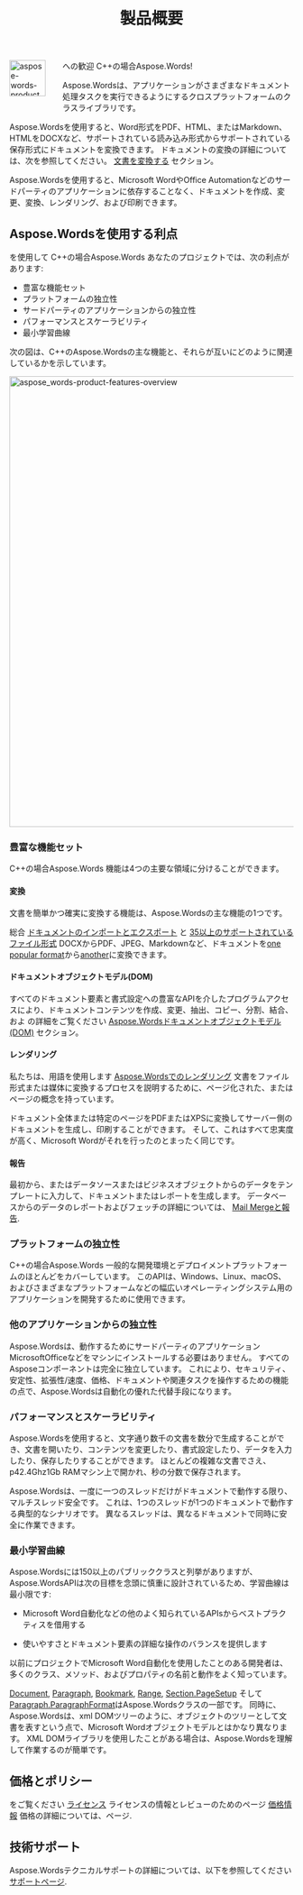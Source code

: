 ﻿---
title: 製品概要
second_title: C++の場合Aspose.Words
articleTitle: 製品概要
linktitle: 製品概要
description: "C++の場合Aspose.Words 他のソフトウェアに依存せずに文書を作成、変更、変換、レンダリング、および印刷するように設計されたソフトウェアライブラリです。"
type: docs
weight: 5
url: /ja/cpp/product-overview/
---

<img src="product-overview_1" alt="aspose-words-product_cpp" align="left" style="width:64px; margin: 0 30px 30px 0"/>

への歓迎 C++の場合Aspose.Words!

Aspose.Wordsは、アプリケーションがさまざまなドキュメント処理タスクを実行できるようにするクロスプラットフォームのクラスライブラリです。

Aspose.Wordsを使用すると、Word形式をPDF、HTML、またはMarkdown、HTMLをDOCXなど、サポートされている読み込み形式からサポートされている保存形式にドキュメントを変換できます。 ドキュメントの変換の詳細については、次を参照してください。 [文書を変換する](/words/cpp/convert-a-document/) セクション。

Aspose.Wordsを使用すると、Microsoft WordやOffice Automationなどのサードパーティのアプリケーションに依存することなく、ドキュメントを作成、変更、変換、レンダリング、および印刷できます。

## Aspose.Wordsを使用する利点

を使用して C++の場合Aspose.Words あなたのプロジェクトでは、次の利点があります:

* 豊富な機能セット
* プラットフォームの独立性
* サードパーティのアプリケーションからの独立性
* パフォーマンスとスケーラビリティ
* 最小学習曲線

次の図は、С++のAspose.Wordsの主な機能と、それらが互いにどのように関連しているかを示しています。

<img src="aspose-words-product-features-overview.png" alt="aspose_words-product-features-overview" style="width:800px"/>

### 豊富な機能セット

C++の場合Aspose.Words 機能は4つの主要な領域に分けることができます。

#### 変換

文書を簡単かつ確実に変換する機能は、Aspose.Wordsの主な機能の1つです。

総合 [ドキュメントのインポートとエクスポート](/words/cpp/loading-saving-and-converting/) と [35以上のサポートされているファイル形式](/words/cpp/supported-document-formats/) DOCXからPDF、JPEG、Markdownなど、ドキュメントを[one popular format](https://reference.aspose.com/words/cpp/aspose.words/loadformat/)から[another](https://reference.aspose.com/words/cpp/aspose.words/saveformat/)に変換できます。

#### ドキュメントオブジェクトモデル(DOM)

すべてのドキュメント要素と書式設定への豊富なAPIを介したプログラムアクセスにより、ドキュメントコンテンツを作成、変更、抽出、コピー、分割、結合、およ の詳細をご覧ください [Aspose.Wordsドキュメントオブジェクトモデル(DOM)](/words/cpp/aspose-words-document-object-model/) セクション。

#### レンダリング

私たちは、用語を使用します [Aspose.Wordsでのレンダリング](/words/cpp/rendering/) 文書をファイル形式または媒体に変換するプロセスを説明するために、ページ化された、またはページの概念を持っています。

ドキュメント全体または特定のページをPDFまたはXPSに変換してサーバー側のドキュメントを生成し、印刷することができます。 そして、これはすべて忠実度が高く、Microsoft Wordがそれを行ったのとまったく同じです。

#### 報告

最初から、またはデータソースまたはビジネスオブジェクトからのデータをテンプレートに入力して、ドキュメントまたはレポートを生成します。 データベースからのデータのレポートおよびフェッチの詳細については、 [Mail Mergeと報告](/words/cpp/mail-merge-and-reporting/).

### プラットフォームの独立性

C++の場合Aspose.Words 一般的な開発環境とデプロイメントプラットフォームのほとんどをカバーしています。 このAPIは、Windows、Linux、macOS、およびさまざまなプラットフォームなどの幅広いオペレーティングシステム用のアプリケーションを開発するために使用できます。

### 他のアプリケーションからの独立性

Aspose.Wordsは、動作するためにサードパーティのアプリケーションMicrosoftOfficeなどをマシンにインストールする必要はありません。 すべてのAsposeコンポーネントは完全に独立しています。 これにより、セキュリティ、安定性、拡張性/速度、価格、ドキュメントや関連タスクを操作するための機能の点で、Aspose.Wordsは自動化の優れた代替手段になります。

### パフォーマンスとスケーラビリティ

Aspose.Wordsを使用すると、文字通り数千の文書を数分で生成することができ、文書を開いたり、コンテンツを変更したり、書式設定したり、データを入力したり、保存したりすることができます。 ほとんどの複雑な文書でさえ、p42.4Ghz1Gb RAMマシン上で開かれ、秒の分数で保存されます。

Aspose.Wordsは、一度に一つのスレッドだけがドキュメントで動作する限り、マルチスレッド安全です。 これは、1つのスレッドが1つのドキュメントで動作する典型的なシナリオです。 異なるスレッドは、異なるドキュメントで同時に安全に作業できます。

### 最小学習曲線

Aspose.Wordsには150以上のパブリッククラスと列挙がありますが、Aspose.WordsAPIは次の目標を念頭に慎重に設計されているため、学習曲線は最小限です:

* Microsoft Word自動化などの他のよく知られているAPIsからベストプラクティスを借用する

* 使いやすさとドキュメント要素の詳細な操作のバランスを提供します

以前にプロジェクトでMicrosoft Word自動化を使用したことのある開発者は、多くのクラス、メソッド、およびプロパティの名前と動作をよく知っています。

[Document](https://reference.aspose.com/words/cpp/aspose.words/document/), [Paragraph](https://reference.aspose.com/words/cpp/aspose.words/paragraph/), [Bookmark](https://reference.aspose.com/words/cpp/aspose.words/bookmark/), [Range](https://reference.aspose.com/words/cpp/aspose.words/range/), [Section.PageSetup](https://reference.aspose.com/words/cpp/aspose.words/section/get_pagesetup/) そして[Paragraph.ParagraphFormat](https://reference.aspose.com/words/cpp/aspose.words/paragraph/get_paragraphformat/)はAspose.Wordsクラスの一部です。 同時に、Aspose.Wordsは、xml DOMツリーのように、オブジェクトのツリーとして文書を表すという点で、Microsoft Wordオブジェクトモデルとはかなり異なります。 XML DOMライブラリを使用したことがある場合は、Aspose.Wordsを理解して作業するのが簡単です。

## 価格とポリシー

をご覧ください [ライセンス](/words/cpp/licensing/) ライセンスの情報とレビューのためのページ [価格情報](https://purchase.aspose.com/pricing/words/family/) 価格の詳細については、ページ.

## 技術サポート

Aspose.Wordsテクニカルサポートの詳細については、以下を参照してください [サポートページ](/words/cpp/technical-support/).
